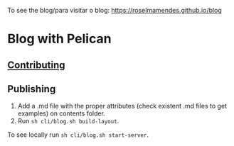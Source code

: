 To see the blog/para visitar o blog: https://roselmamendes.github.io/blog

# Blog with Pelican

## [Contributing](contributing.md)

## Publishing

1. Add a .md file with the proper attributes (check existent .md files to get examples) on contents folder.
2. Run `sh cli/blog.sh build-layout`.

To see locally run `sh cli/blog.sh start-server`.
